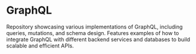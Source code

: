 # GraphQL
Repository showcasing various implementations of GraphQL, including queries, mutations, and schema design. Features examples of how to integrate GraphQL with different backend services and databases to build scalable and efficient APIs.
